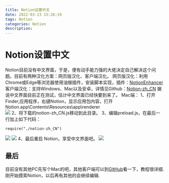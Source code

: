 ```yaml
---
title: Notion设置中文
date: 2022-03-23 15:26:19
tags: Notion
categories: Notion
description: 
---
```

# Notion设置中文
Notion目前没有中文界面，于是，便有动手能力强的大佬决定自己解决这个问题。目前有两种汉化方案：网页版汉化、客户端汉化。
网页版汉化：利用Chrome或Edge等浏览器使用油猴插件，安装脚本实现，插件：[NotionEnhancer](https://greasyfork.org/zh-CN/scripts/409695-notionenhancer)
客户端汉化：支持Windows、Mac以及安卓，详情见Github：[Notion-zh_CN](https://github.com/Reamd7/notion-zh_CN)
据说中文界面目前正在测试，估计中文界面已经快要到来了。
Mac端：
1、打开Finder,应用程序，右键Notion，显示应用包内容，打开Notion.app\Contents\Resources\app\renderer\
![](https://cdn.jsdelivr.net/gh/tosspi/img@main//img/notion1.png)
2、将下载的notion-zh_CN.js移动到此目录。
3、编辑preload.js，在最后一行加上如下代码：
```
require("./notion-zh_CN")
```
![](https://cdn.jsdelivr.net/gh/tosspi/img@main//img/notion2.png)
![](https://cdn.jsdelivr.net/gh/tosspi/img@main//img/notion3.png)
4、最后重启 Notion，享受中文界面吧。
![](https://cdn.jsdelivr.net/gh/tosspi/img@main//img/notion4.png)

## 最后
目前没有其他PC先写个Mac的吧，其他客户端可以到[GitHub](https://github.com/Reamd7/notion-zh_CN)看一下，教程很详细.
刚开始摸索Notion，以后再有其他的会继续编辑.